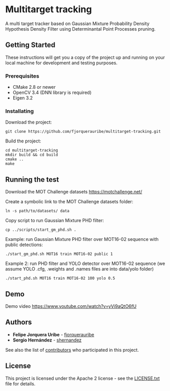 # Multitarget tracking

A multi target tracker based on Gaussian Mixture Probability Density Hypothesis Density Filter using Determinantal Point Processes pruning.

## Getting Started

These instructions will get you a copy of the project up and running on your local machine for development and testing purposes.

### Prerequisites

- CMake 2.8 or newer
- OpenCV 3.4 (DNN library is required)
- Eigen 3.2

### Installating

Download the project:
```
git clone https://github.com/fjorquerauribe/multitarget-tracking.git
```

Build the project:
```
cd multitarget-tracking
mkdir build && cd build
cmake ..
make
```

## Running the test

Download the MOT Challenge datasets https://motchallenge.net/

Create a symbolic link to the MOT Challenge datasets folder:
```
ln -s path/to/datasets/ data
```

Copy script to run Gaussian Mixture PHD filter:
```
cp ../scripts/start_gm_phd.sh .
```

Example: run Gaussian Mixture PHD filter over MOT16-02 sequence with public detections:
```
./start_gm_phd.sh MOT16 train MOT16-02 public 1
```

Example 2: run PHD filter and YOLO detector over MOT16-02 sequence (we assume YOLO .cfg, .weights and .names files are into data/yolo folder) 
```
./start_phd.sh MOT16 train MOT16-02 100 yolo 0.5
```

## Demo

Demo video https://www.youtube.com/watch?v=yVi9aQtO6fU

## Authors

* **Felipe Jorquera Uribe** - [fjorquerauribe](https://github.com/fjorquerauribe)
* **Sergio Hernández** - [shernandez](https://github.com/sherna90)

See also the list of [contributors](https://github.com/fjorquerauribe/multitarget-tracking/graphs/contributors) who participated in this project.

## License

This project is licensed under the Apache 2 license - see the [LICENSE.txt](LICENSE.txt) file for details.